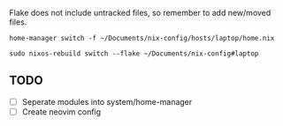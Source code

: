 Flake does not include untracked files, so remember to add new/moved files.

```shell
home-manager switch -f ~/Documents/nix-config/hosts/laptop/home.nix
```

```shell
sudo nixos-rebuild switch --flake ~/Documents/nix-config#laptop
```


## TODO

- [ ] Seperate modules into system/home-manager
- [ ] Create neovim config
